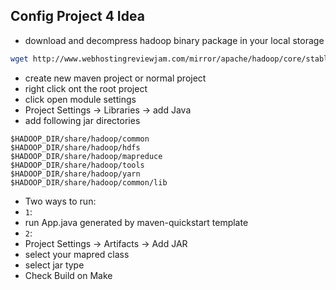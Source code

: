 ## Config Project 4 Idea

* download and decompress hadoop binary package in your local storage
```bash
wget http://www.webhostingreviewjam.com/mirror/apache/hadoop/core/stable/hadoop-2.7.1.tar.gz
```
* create new maven project or normal project
* right click ont the root project
* click open module settings 
* Project Settings -> Libraries ->  add Java
* add following jar directories
```
$HADOOP_DIR/share/hadoop/common
$HADOOP_DIR/share/hadoop/hdfs
$HADOOP_DIR/share/hadoop/mapreduce
$HADOOP_DIR/share/hadoop/tools
$HADOOP_DIR/share/hadoop/yarn
$HADOOP_DIR/share/hadoop/common/lib
```
* Two ways to run:
* `1`:
* run App.java generated by maven-quickstart template
* `2`:
* Project Settings -> Artifacts -> Add JAR
* select your mapred class
* select jar type
* Check Build on Make

